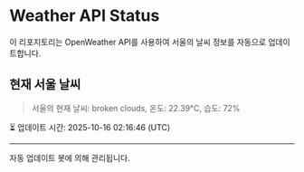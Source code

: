 
# Weather API Status

이 리포지토리는 OpenWeather API를 사용하여 서울의 날씨 정보를 자동으로 업데이트합니다.

## 현재 서울 날씨
> 서울의 현재 날씨: broken clouds, 온도: 22.39°C, 습도: 72%

⏳ 업데이트 시간: 2025-10-16 02:16:46 (UTC)

---
자동 업데이트 봇에 의해 관리됩니다.
